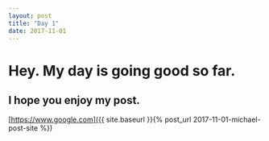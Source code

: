 ```yaml
---
layout: post
title: "Day 1"
date: 2017-11-01
---
```


# Hey. My day is going good so far.
## I hope you enjoy my post.
[https://www.google.com]({{ site.baseurl }}{% post_url 2017-11-01-michael-post-site %})
